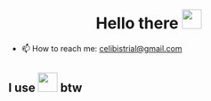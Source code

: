 <div id="header" align="center"> <h1>Hello there <img src="https://media.giphy.com/media/hvRJCLFzcasrR4ia7z/giphy.gif" width="35"/>
</div>

- 📫 How to reach me: celibistrial@gmail.com
## I use <img src="https://upload.wikimedia.org/wikipedia/commons/a/a5/Archlinux-icon-crystal-64.svg" width="35"/> btw
<!--
**Celibistrial/Celibistrial** is a ✨ _special_ ✨ repository because its `README.md` (this file) appears on your GitHub profile.

Here are some ideas to get you started:

- 🔭 I’m currently working on ...
- 🌱 I’m currently learning ...
- 👯 I’m looking to collaborate on ...
- 🤔 I’m looking for help with ...
- 💬 Ask me about ...
- 📫 How to reach me: ...
- 😄 Pronouns: ...
- ⚡ Fun fact: ...
- 🔭 I’m currently working on improving my assembly and c++ skills
- 🌱 I’m currently learning reverse engineering
-->
